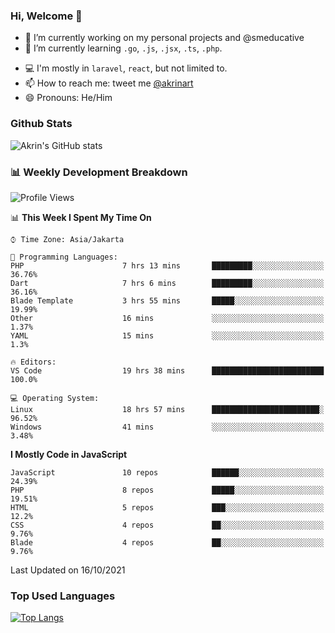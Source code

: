 ### Hi, Welcome 👋

<!--
**akrindev/akrindev** is a ✨ _special_ ✨ repository because its `README.md` (this file) appears on your GitHub profile.

Here are some ideas to get you started:
-->


- 🔭 I’m currently working on my personal projects and @smeducative
- 🌱 I’m currently learning `.go`, `.js`, `.jsx`, `.ts`, `.php`.
<!-- - 👯 I’m looking to collaborate on -->
<!-- - 🤔 I’m looking for help with ... -->
- 💻 I'm mostly in `laravel`, `react`, but not limited to.
- 📫 How to reach me: tweet me [@akrinart](https://twitter.com/Akrinart)
- 😄 Pronouns: He/Him


### Github Stats
![Akrin's GitHub stats](https://github-readme-stats.vercel.app/api?username=akrindev&show_icons=true&theme=react&count_private=true)

### 📊 Weekly Development Breakdown

<!--START_SECTION:waka-->
![Profile Views](http://img.shields.io/badge/Profile%20Views-46-blue)

📊 **This Week I Spent My Time On** 

```text
⌚︎ Time Zone: Asia/Jakarta

💬 Programming Languages: 
PHP                      7 hrs 13 mins       █████████░░░░░░░░░░░░░░░░   36.76% 
Dart                     7 hrs 6 mins        █████████░░░░░░░░░░░░░░░░   36.16% 
Blade Template           3 hrs 55 mins       █████░░░░░░░░░░░░░░░░░░░░   19.99% 
Other                    16 mins             ░░░░░░░░░░░░░░░░░░░░░░░░░   1.37% 
YAML                     15 mins             ░░░░░░░░░░░░░░░░░░░░░░░░░   1.3%

🔥 Editors: 
VS Code                  19 hrs 38 mins      █████████████████████████   100.0%

💻 Operating System: 
Linux                    18 hrs 57 mins      ████████████████████████░   96.52% 
Windows                  41 mins             ░░░░░░░░░░░░░░░░░░░░░░░░░   3.48%

```

**I Mostly Code in JavaScript** 

```text
JavaScript               10 repos            ██████░░░░░░░░░░░░░░░░░░░   24.39% 
PHP                      8 repos             █████░░░░░░░░░░░░░░░░░░░░   19.51% 
HTML                     5 repos             ███░░░░░░░░░░░░░░░░░░░░░░   12.2% 
CSS                      4 repos             ██░░░░░░░░░░░░░░░░░░░░░░░   9.76% 
Blade                    4 repos             ██░░░░░░░░░░░░░░░░░░░░░░░   9.76%

```



 Last Updated on 16/10/2021
<!--END_SECTION:waka-->

### Top Used Languages
[![Top Langs](https://github-readme-stats.vercel.app/api/top-langs/?username=akrindev&hide=blade,html&langs_count=4)](https://github.com/akrindev)
